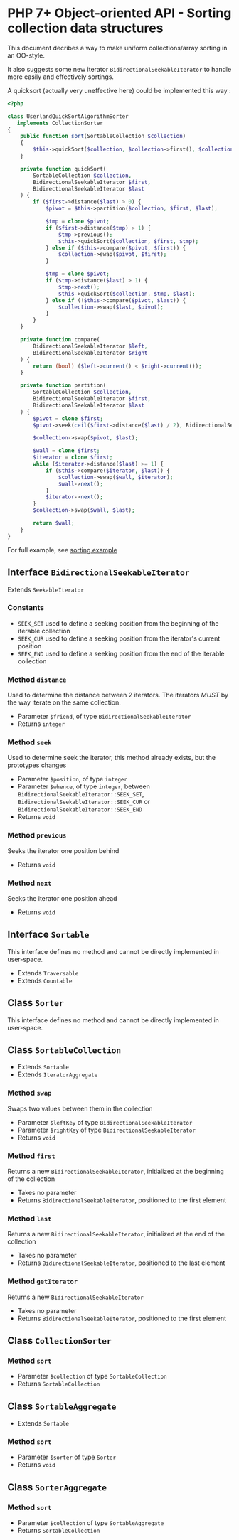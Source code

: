 # PHP 7+ Object-oriented API - Sorting collection data structures

This document decribes a way to make uniform collections/array sorting in an OO-style.

It also suggests some new iterator `BidirectionalSeekableIterator` to handle more easily and effectively sortings.

A quicksort (actually very uneffective here) could be implemented this way :

```php
<?php

class UserlandQuickSortAlgorithmSorter
   implements CollectionSorter
{
    public function sort(SortableCollection $collection)
    {
        $this->quickSort($collection, $collection->first(), $collection->last());
    }

    private function quickSort(
        SortableCollection $collection,
        BidirectionalSeekableIterator $first,
        BidirectionalSeekableIterator $last
    ) {
        if ($first->distance($last) > 0) {
            $pivot = $this->partition($collection, $first, $last);

            $tmp = clone $pivot;
            if ($first->distance($tmp) > 1) {
                $tmp->previous();
                $this->quickSort($collection, $first, $tmp);
            } else if ($this->compare($pivot, $first)) {
                $collection->swap($pivot, $first);
            }

            $tmp = clone $pivot;
            if ($tmp->distance($last) > 1) {
                $tmp->next();
                $this->quickSort($collection, $tmp, $last);
            } else if (!$this->compare($pivot, $last)) {
                $collection->swap($last, $pivot);
            }
        }
    }

    private function compare(
        BidirectionalSeekableIterator $left,
        BidirectionalSeekableIterator $right
    ) {
        return (bool) ($left->current() < $right->current());
    }

    private function partition(
        SortableCollection $collection,
        BidirectionalSeekableIterator $first,
        BidirectionalSeekableIterator $last
    ) {
        $pivot = clone $first;
        $pivot->seek(ceil($first->distance($last) / 2), BidirectionalSeekableIterator::SEEK_CUR);

        $collection->swap($pivot, $last);

        $wall = clone $first;
        $iterator = clone $first;
        while ($iterator->distance($last) >= 1) {
            if ($this->compare($iterator, $last)) {
                $collection->swap($wall, $iterator);
                $wall->next();
            }
            $iterator->next();
        }
        $collection->swap($wall, $last);

        return $wall;
    }
}
```

For full example, see [sorting example](../examples/sorting.php)

## Interface `BidirectionalSeekableIterator`

Extends `SeekableIterator` 

### Constants

* `SEEK_SET` used to define a seeking position from the beginning of the iterable collection
* `SEEK_CUR` used to define a seeking position from the iterator's current position
* `SEEK_END` used to define a seeking position from the end of the iterable collection

### Method `distance`

Used to determine the distance between 2 iterators. The iterators *MUST* by the way iterate on the same collection.

* Parameter `$friend`, of type `BidirectionalSeekableIterator`
* Returns `integer`

### Method `seek`

Used to determine seek the iterator, this method already exists, but the prototypes changes

* Parameter `$position`, of type `integer`
* Parameter `$whence`, of type `integer`, between `BidirectionalSeekableIterator::SEEK_SET`, `BidirectionalSeekableIterator::SEEK_CUR` or `BidirectionalSeekableIterator::SEEK_END`
* Returns `void`

### Method `previous`

Seeks the iterator one position behind 

* Returns `void`

### Method `next`

Seeks the iterator one position ahead 

* Returns `void`

## Interface `Sortable`

This interface defines no method and cannot be directly implemented in user-space.

* Extends `Traversable`
* Extends `Countable`

## Class `Sorter`

This interface defines no method and cannot be directly implemented in user-space.

## Class `SortableCollection`

* Extends `Sortable`
* Extends `IteratorAggregate`

### Method `swap`

Swaps two values between them in the collection

* Parameter `$leftKey` of type `BidirectionalSeekableIterator`
* Parameter `$rightKey` of type `BidirectionalSeekableIterator`
* Returns `void`

### Method `first`

Returns a new `BidirectionalSeekableIterator`, initialized at the beginning of the collection

* Takes no parameter
* Returns `BidirectionalSeekableIterator`, positioned to the first element

### Method `last`

Returns a new `BidirectionalSeekableIterator`, initialized at the end of the collection

* Takes no parameter
* Returns `BidirectionalSeekableIterator`, positioned to the last element

### Method `getIterator`

Returns a new `BidirectionalSeekableIterator`

* Takes no parameter
* Returns `BidirectionalSeekableIterator`, positioned to the first element

## Class `CollectionSorter`

### Method `sort`

* Parameter `$collection` of type `SortableCollection`
* Returns `SortableCollection`

## Class `SortableAggregate`

* Extends `Sortable`

### Method `sort`

* Parameter `$sorter` of type `Sorter`
* Returns `void`

## Class `SorterAggregate`

### Method `sort`

* Parameter `$collection` of type `SortableAggregate`
* Returns `SortableCollection`
